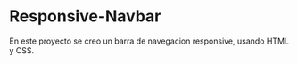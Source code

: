 # Responsive-Navbar 
En este proyecto se creo un barra de navegacion responsive, usando HTML y CSS. 

